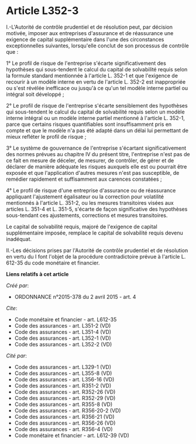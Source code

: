 # Article L352-3

I.-L'Autorité de contrôle prudentiel et de résolution peut, par décision motivée, imposer aux entreprises d'assurance et de
réassurance une exigence de capital supplémentaire dans l'une des circonstances exceptionnelles suivantes, lorsqu'elle
conclut de son processus de contrôle que : 

1° Le profil de risque de l'entreprise s'écarte significativement des hypothèses qui sous-tendent le calcul du capital de
solvabilité requis selon la formule standard mentionnée à l'article L. 352-1 et que l'exigence de recourir à un modèle
interne en vertu de l'article L. 352-2 est inappropriée ou s'est révélée inefficace ou jusqu'à ce qu'un tel modèle interne
partiel ou intégral soit développé ; 

2° Le profil de risque de l'entreprise s'écarte sensiblement des hypothèses qui sous-tendent le calcul du capital de
solvabilité requis selon un modèle interne intégral ou un modèle interne partiel mentionné à l'article L. 352-1, parce que
certains risques quantifiables sont insuffisamment pris en compte et que le modèle n'a pas été adapté dans un délai lui
permettant de mieux refléter le profil de risque ; 

3° Le système de gouvernance de l'entreprise s'écartant significativement des normes prévues au chapitre IV du présent titre,
l'entreprise n'est pas de ce fait en mesure de déceler, de mesurer, de contrôler, de gérer et de déclarer de manière adéquate
les risques auxquels elle est ou pourrait être exposée et que l'application d'autres mesures n'est pas susceptible, de
remédier rapidement et suffisamment aux carences constatées ; 

4° Le profil de risque d'une entreprise d'assurance ou de réassurance appliquant l'ajustement égalisateur ou la correction
pour volatilité mentionnés à l'article L. 351-2, ou les mesures transitoires visées aux articles L. 351-4 et L. 351-5,
s'écarte de façon significative des hypothèses sous-tendant ces ajustements, corrections et mesures transitoires. 

Le capital de solvabilité requis, majoré de l'exigence de capital supplémentaire imposée, remplace le capital de solvabilité
requis devenu inadéquat. 

II.-Les décisions prises par l'Autorité de contrôle prudentiel et de résolution en vertu du I font l'objet de la procédure
contradictoire prévue à l'article L. 612-35 du code monétaire et financier.

**Liens relatifs à cet article**

_Créé par_:

  - ORDONNANCE n°2015-378 du 2 avril 2015 - art. 4

_Cite_:

  - Code monétaire et financier - art. L612-35
  - Code des assurances - art. L351-2 (VD)
  - Code des assurances - art. L351-4 (VD)
  - Code des assurances - art. L352-1 (VD)
  - Code des assurances - art. L352-2 (VD)

_Cité par_:

  - Code des assurances - art. L329-1 (VD)
  - Code des assurances - art. L355-8 (VD)
  - Code des assurances - art. L356-16 (VD)
  - Code des assurances - art. R351-2 (VD)
  - Code des assurances - art. R352-26 (VD)
  - Code des assurances - art. R352-29 (VD)
  - Code des assurances - art. R355-8 (VD)
  - Code des assurances - art. R356-20-2 (VD)
  - Code des assurances - art. R356-21 (VD)
  - Code des assurances - art. R356-26 (VD)
  - Code des assurances - art. R356-4 (VD)
  - Code monétaire et financier - art. L612-39 (VD)
